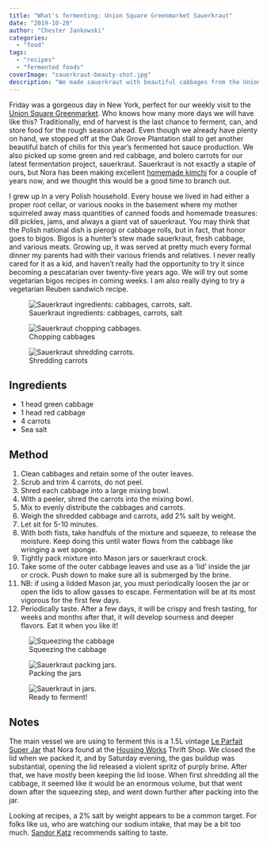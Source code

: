 ```yaml
---
title: "What's fermenting: Union Square Greenmarket Sauerkraut"
date: "2019-10-28"
author: "Chester Jankowski"
categories: 
  - "food"
tags: 
  - "recipes"
  - "fermented foods"
coverImage: "sauerkraut-beauty-shot.jpg"
description: "We made sauerkraut with beautiful cabbages from the Union Square Greenmarket."
---
```


Friday was a gorgeous day in New York, perfect for our weekly visit to the [Union Square Greenmarket](https://www.grownyc.org/greenmarket/manhattan-union-square-m). Who knows how many more days we will have like this? Traditionally, end of harvest is the last chance to ferment, can, and store food for the rough season ahead. Even though we already have plenty on hand, we stopped off at the Oak Grove Plantation stall to get another beautiful batch of chilis for this year’s fermented hot sauce production. We also picked up some green and red cabbage, and bolero carrots for our latest fermentation project, sauerkraut. Sauerkraut is not exactly a staple of ours, but Nora has been making excellent [homemade kimchi](https://www.culturednyc.com/whats-fermenting-easy-homemade-vegan-kimchi/) for a couple of years now, and we thought this would be a good time to branch out.

I grew up in a very Polish household. Every house we lived in had either a proper root cellar, or various nooks in the basement where my mother squirreled away mass quantities of canned foods and homemade treasures: dill pickles, jams, and always a giant vat of sauerkraut. You may think that the Polish national dish is pierogi or cabbage rolls, but in fact, that honor goes to bigos. Bigos is a hunter’s stew made sauerkraut, fresh cabbage, and various meats. Growing up, it was served at pretty much every formal dinner my parents had with their various friends and relatives. I never really cared for it as a kid, and haven’t really had the opportunity to try it since becoming a pescatarian over twenty-five years ago. We will try out some vegetarian bigos recipes in coming weeks. I am also really dying to try a vegetarian Reuben sandwich recipe.

<div class="two-column">
<figure><img src="images/sauerkraut-ingredients-cabbage-carrots.jpg" alt="Sauerkraut ingredients: cabbages, carrots, salt."><figcaption>Sauerkraut ingredients: cabbages, carrots, salt</figcaption></figure>
<figure><img src="images/sauerkraut-chopping-cabbage.jpg" alt="Sauerkraut chopping cabbages."><figcaption>Chopping cabbages</figcaption></figure>
</div>
<figure><img src="images/sauerkraut-shredding-carrots.jpg" alt="Sauerkraut shredding carrots."><figcaption>Shredding carrots</figcaption></figure>

## Ingredients

- 1 head green cabbage
- 1 head red cabbage
- 4 carrots
- Sea salt

## Method

1. Clean cabbages and retain some of the outer leaves.
2. Scrub and trim 4 carrots, do not peel.
3. Shred each cabbage into a large mixing bowl.
4. With a peeler, shred the carrots into the mixing bowl.
5. Mix to evenly distribute the cabbages and carrots.
6. Weigh the shredded cabbage and carrots, add 2% salt by weight.
7. Let sit for 5-10 minutes.
8. With both fists, take handfuls of the mixture and squeeze, to release the moisture. Keep doing this until water flows from the cabbage like wringing a wet sponge.
9. Tightly pack mixture into Mason jars or sauerkraut crock.
10. Take some of the outer cabbage leaves and use as a ‘lid’ inside the jar or crock. Push down to make sure all is submerged by the brine.
11. NB: if using a lidded Mason jar, you must periodically loosen the jar or open the lids to allow gasses to escape. Fermentation will be at its most vigorous for the first few days.
12. Periodically taste. After a few days, it will be crispy and fresh tasting, for weeks and months after that, it will develop sourness and deeper flavors. Eat it when you like it!

<div class="two-column">
<figure><img src="images/sauerkraut-squeezing.jpg" alt="Squeezing the cabbage"><figcaption>Squeezing the cabbage</figcaption></figure>
<figure><img src="images/sauerkraut-packing-jars.jpg" alt="Sauerkraut packing jars."><figcaption>Packing the jars</figcaption></figure>
</div>
<figure><img src="images/sauerkraut.jpg" alt="Sauerkraut in jars."><figcaption>Ready to ferment!</figcaption></figure>

## Notes

The main vessel we are using to ferment this is a 1.5L vintage [Le Parfait Super Jar](https://www.leparfait.com/le-parfait-super-jars) that Nora found at the [Housing Works](https://www.housingworks.org/) Thrift Shop. We closed the lid when we packed it, and by Saturday evening, the gas buildup was substantial, opening the lid released a violent spritz of purply brine. After that, we have mostly been keeping the lid loose. When first shredding all the cabbage, it seemed like it would be an enormous volume, but that went down after the squeezing step, and went down further after packing into the jar.

Looking at recipes, a 2% salt by weight appears to be a common target. For folks like us, who are watching our sodium intake, that may be a bit too much. [Sandor Katz](https://www.wildfermentation.com/) recommends salting to taste.
